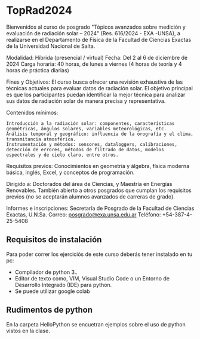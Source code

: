 # TopRad2024
Bienvenidos al curso de posgrado "Tópicos avanzados sobre medición y evaluación de radiación solar – 2024" (Res. 616/2024 - EXA -UNSA), a realizarse en el Departamento de Física de la Facultad de Ciencias Exactas de la Universidad Nacional de Salta.

Modalidad: Híbrida (presencial / virtual)
Fecha: Del 2 al 6 de diciembre de 2024
Carga horaria: 40 horas, de lunes a viernes (4 horas de teoría y 4 horas de práctica diarias)

Fines y Objetivos:
El curso busca ofrecer una revisión exhaustiva de las técnicas actuales para evaluar datos de radiación solar. El objetivo principal es que los participantes puedan identificar la mejor técnica para analizar sus datos de radiación solar de manera precisa y representativa.

Contenidos mínimos:

    Introducción a la radiación solar: componentes, características geométricas, ángulos solares, variables meteorológicas, etc.
    Análisis temporal y geográfico: influencia de la orografía y el clima, transmitancia atmosférica.
    Instrumentación y métodos: sensores, dataloggers, calibraciones, detección de errores, métodos de filtrado de datos, modelos espectrales y de cielo claro, entre otros.

Requisitos previos:
Conocimientos en geometría y álgebra, física moderna básica, inglés, Excel, y conceptos de programación.

Dirigido a:
Doctorados del área de Ciencias, y Maestría en Energías Renovables. También abierto a otros posgrados que cumplan los requisitos previos (no se aceptarán alumnos avanzados de carreras de grado).

Informes e inscripciones:
Secretaría de Posgrado de la Facultad de Ciencias Exactas, U.N.Sa.
Correo: posgrado@exa.unsa.edu.ar
Teléfono: +54-387-4-25-5408

## Requisitos de instalación
Para poder correr los ejerciciós de este curso deberás tener instalado en tu pc:
- Compilador de python 3.*.*
- Editor de texto como, VIM, Visual Studio Code o un Entorno de Desarrollo Integrado (IDE) para python.
- Se puede utilizar google colab


## Rudimentos de python
En la carpeta HelloPython se encuetran ejemplos sobre el uso de python vistos en la clase.





